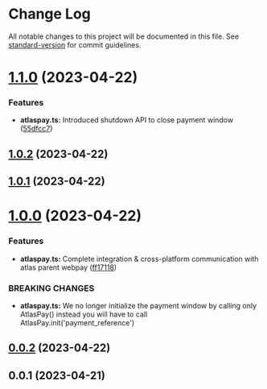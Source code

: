 # Change Log

All notable changes to this project will be documented in this file. See [standard-version](https://github.com/conventional-changelog/standard-version) for commit guidelines.

<a name="1.1.0"></a>
# [1.1.0](https://github.com/RavenPayAfrica/atlas-webpay-node-sdk/compare/v1.0.2...v1.1.0) (2023-04-22)


### Features

* **atlaspay.ts:** Introduced shutdown API to close payment window ([55dfcc7](https://github.com/RavenPayAfrica/atlas-webpay-node-sdk/commit/55dfcc7))



<a name="1.0.2"></a>
## [1.0.2](https://github.com/RavenPayAfrica/atlas-webpay-node-sdk/compare/v1.0.1...v1.0.2) (2023-04-22)



<a name="1.0.1"></a>
## [1.0.1](https://github.com/RavenPayAfrica/atlas-webpay-node-sdk/compare/v1.0.0...v1.0.1) (2023-04-22)



<a name="1.0.0"></a>
# [1.0.0](https://github.com/RavenPayAfrica/atlas-webpay-node-sdk/compare/v0.0.2...v1.0.0) (2023-04-22)


### Features

* **atlaspay.ts:** Complete integration & cross-platform communication with atlas parent webpay ([ff17118](https://github.com/RavenPayAfrica/atlas-webpay-node-sdk/commit/ff17118))


### BREAKING CHANGES

* **atlaspay.ts:** We no longer initialize the payment window by calling only AtlasPay() instead you
will have to call AtlasPay.init('payment_reference')



<a name="0.0.2"></a>
## [0.0.2](https://github.com/Silvrash/flutterwave-node-sdk/compare/v0.0.1...v0.0.2) (2023-04-22)



<a name="0.0.1"></a>
## 0.0.1 (2023-04-21)

